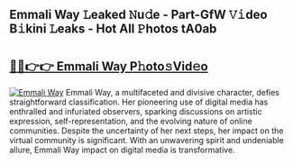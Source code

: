 ## Emmali Way 𝙻eaked 𝙽u𝚍e - Part-GfW 𝚅𝚒deo B𝚒kini 𝙻eaks - Hot All 𝙿hotos tA0ab

# <h2><a href="http://ld1ac8.urlbe.top/?page=Emmali+Way">🔗🔗👉👉 Emmali Way P𝚑oto𝚜Vid𝚎o</a></h2>

[![Emmali Way](https://i.imgur.com/eBuTRDB.gif)](http://ld1ac8.urlbe.top/?page=Emmali+Way)
Emmali Way, a multifaceted and divisive character, defies straightforward classification. Her pioneering use of digital media has enthralled and infuriated observers, sparking discussions on artistic expression, self-representation, and the evolving nature of online communities. Despite the uncertainty of her next steps, her impact on the virtual community is significant. With an unwavering spirit and undeniable allure, Emmali Way impact on digital media is transformative.

